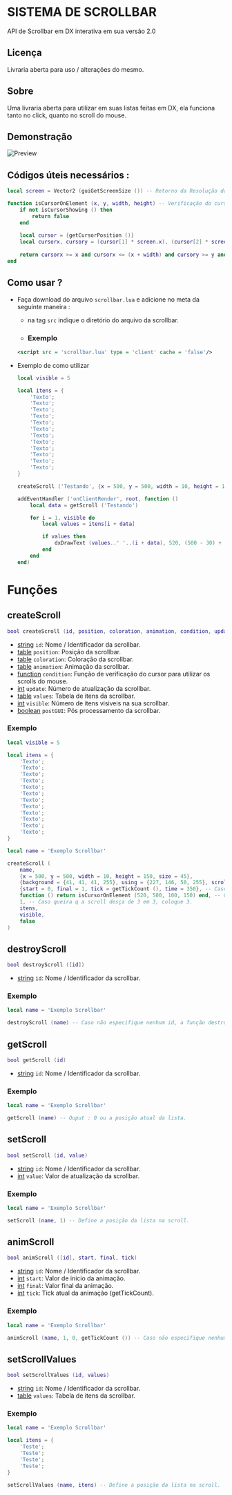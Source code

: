# SISTEMA DE SCROLLBAR
API de Scrollbar em DX interativa em sua versão 2.0

## Licença
Livraria aberta para uso / alterações do mesmo.

## Sobre
Uma livraria aberta para utilizar em suas listas feitas em DX, ela funciona tanto no click, quanto no scroll do mouse.

## Demonstração
![Preview](https://github.com/ThigasDevelopment/scrollbar-v2/blob/main/preview_scrollbar.gif)

## Códigos úteis necessários :
```lua
local screen = Vector2 (guiGetScreenSize ()) -- Retorno da Resolução do Client.

function isCursorOnElement (x, y, width, height) -- Verificação do cursor do Client.
    if not isCursorShowing () then
        return false
    end
    
    local cursor = {getCursorPosition ()}
    local cursorx, cursory = (cursor[1] * screen.x), (cursor[2] * screen.y)
    
    return cursorx >= x and cursorx <= (x + width) and cursory >= y and cursory <= (y + height)
end
```

## Como usar ?
- Faça download do arquivo ```scrollbar.lua``` e adicione no meta da seguinte maneira :
    - na tag `src` indique o diretório do arquivo da scrollbar.
    
    - ### Exemplo

    ```xml
    <script src = 'scrollbar.lua' type = 'client' cache = 'false'/>
    ```
- Exemplo de como utilizar
    ```lua
    local visible = 5

    local itens = {
        'Texto';
        'Texto';
        'Texto';
        'Texto';
        'Texto';
        'Texto';
        'Texto';
        'Texto';
        'Texto';
        'Texto';
        'Texto';
        'Texto';
    }
    
    createScroll ('Testando', {x = 500, y = 500, width = 10, height = 150, size = 35}, {background = {41, 41, 41, 255}, using = {227, 146, 50, 255}, scroll = {73, 73, 73, 255}}, false, function () return true end, 1, itens, visible, false)
    
    addEventHandler ('onClientRender', root, function ()
        local data = getScroll ('Testando')

        for i = 1, visible do
            local values = itens[i + data]

            if values then
                dxDrawText (values..' '..(i + data), 520, (500 - 30) + (i * 30), 50, 30, tocolor (255, 255, 255, 255), 1, 'default', 'left', 'top')
            end
        end
    end)
    ```

# Funções

## createScroll

```lua
bool createScroll (id, position, coloration, animation, condition, update, values, visible, postGUI)
```

- [string](https://wiki.multitheftauto.com/wiki/String) `id`: Nome / Identificador da scrollbar.
- [table](https://wiki.multitheftauto.com/wiki/Table) `position`: Posição da scrollbar.
- [table](https://wiki.multitheftauto.com/wiki/Table) `coloration`: Coloração da scrollbar.
- [table](https://wiki.multitheftauto.com/wiki/Table) `animation`: Animação da scrollbar.
- [function](https://wiki.multitheftauto.com/wiki/Function) `condition`: Função de verificação do cursor para utilizar os scrolls do mouse.
- [int](https://wiki.multitheftauto.com/wiki/Int) `update`: Número de atualização da scrollbar.
- [table](https://wiki.multitheftauto.com/wiki/Table) `values`: Tabela de itens da scrollbar.
- [int](https://wiki.multitheftauto.com/wiki/Int) `visible`: Número de itens visiveis na sua scrollbar.
- [boolean](https://wiki.multitheftauto.com/wiki/Boolean) `postGUI`: Pós processamento da scrollbar.

### Exemplo

```lua
local visible = 5

local itens = {
    'Texto';
    'Texto';
    'Texto';
    'Texto';
    'Texto';
    'Texto';
    'Texto';
    'Texto';
    'Texto';
    'Texto';
    'Texto';
    'Texto';
}

local name = 'Exemplo Scrollbar'

createScroll (
    name,
    {x = 500, y = 500, width = 10, height = 150, size = 45},
    {background = {41, 41, 41, 255}, using = {227, 146, 50, 255}, scroll = {73, 73, 73, 255}},
    {start = 0, final = 1, tick = getTickCount (), time = 350}, -- Caso não queira deixe false.
    function () return isCursorOnElement (520, 500, 100, 150) end, -- Caso não queira verificar o cursor, retorne true.
    1, -- Caso queira q a scroll desça de 3 em 3, coloque 3.
    itens,
    visible,
    false
)
```

## destroyScroll

```lua
bool destroyScroll ([id])
```

- [string](https://wiki.multitheftauto.com/wiki/String) `id`: Nome / Identificador da scrollbar.

### Exemplo

```lua
local name = 'Exemplo Scrollbar'

destroyScroll (name) -- Caso não especifique nenhum id, a função destruirá todas as scrollbars.
```

## getScroll

```lua
bool getScroll (id)
```

- [string](https://wiki.multitheftauto.com/wiki/String) `id`: Nome / Identificador da scrollbar.

### Exemplo

```lua
local name = 'Exemplo Scrollbar'

getScroll (name) -- Ouput : 0 ou a posição atual da lista.
```

## setScroll

```lua
bool setScroll (id, value)
```

- [string](https://wiki.multitheftauto.com/wiki/String) `id`: Nome / Identificador da scrollbar.
- [int](https://wiki.multitheftauto.com/wiki/Int) `value`: Valor de atualização da scrollbar.

### Exemplo

```lua
local name = 'Exemplo Scrollbar'

setScroll (name, 1) -- Define a posição da lista na scroll.
```

## animScroll

```lua
bool animScroll ([id], start, final, tick)
```

- [string](https://wiki.multitheftauto.com/wiki/String) `id`: Nome / Identificador da scrollbar.
- [int](https://wiki.multitheftauto.com/wiki/Int) `start`: Valor de inicio da animação.
- [int](https://wiki.multitheftauto.com/wiki/Int) `final`: Valor final da animação.
- [int](https://wiki.multitheftauto.com/wiki/Int) `tick`: Tick atual da animação (getTickCount).

### Exemplo

```lua
local name = 'Exemplo Scrollbar'

animScroll (name, 1, 0, getTickCount ()) -- Caso não especifique nenhum id, a função irá executar a animação em todas as scrollbars.
```

## setScrollValues

```lua
bool setScrollValues (id, values)
```

- [string](https://wiki.multitheftauto.com/wiki/String) `id`: Nome / Identificador da scrollbar.
- [table](https://wiki.multitheftauto.com/wiki/Table) `values`: Tabela de itens da scrollbar.

### Exemplo

```lua
local name = 'Exemplo Scrollbar'

local itens = {
    'Teste';
    'Teste';
    'Teste';
    'Teste';
}

setScrollValues (name, itens) -- Define a posição da lista na scroll.
```
